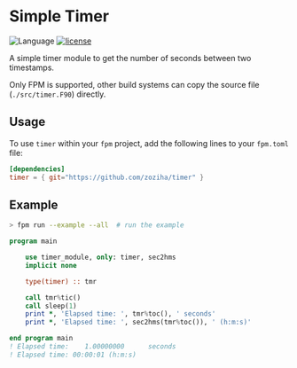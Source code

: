 # Simple Timer

![Language](https://img.shields.io/badge/-Fortran-734f96?logo=fortran&logoColor=white)
[![license](https://img.shields.io/badge/License-MIT-pink)](LICENSE)

A simple timer module to get the number of seconds between two timestamps.

Only FPM is supported, other build systems can copy the source file (`./src/timer.F90`) directly.

## Usage

To use `timer` within your `fpm` project, add the following lines to your `fpm.toml` file:

```toml
[dependencies]
timer = { git="https://github.com/zoziha/timer" }
```

## Example

```sh
> fpm run --example --all  # run the example
```

```fortran
program main

    use timer_module, only: timer, sec2hms
    implicit none

    type(timer) :: tmr

    call tmr%tic()
    call sleep(1)
    print *, 'Elapsed time: ', tmr%toc(), ' seconds'
    print *, 'Elapsed time: ', sec2hms(tmr%toc()), ' (h:m:s)'

end program main
! Elapsed time:    1.00000000      seconds
! Elapsed time: 00:00:01 (h:m:s)
```
